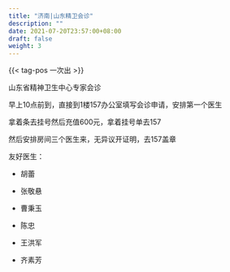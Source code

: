 ```yaml
---
title: "济南|山东精卫会诊"
description: ""
date: 2021-07-20T23:57:00+08:00
draft: false
weight: 3
---
```


{{< tag-pos 一次出 >}}

山东省精神卫生中心专家会诊

早上10点前到，直接到1楼157办公室填写会诊申请，安排第一个医生

拿着条去挂号然后充值600元，拿着挂号单去157

然后安排房间三个医生来，无异议开证明，去157盖章

友好医生：

- 胡蕾

- 张敬悬

- 曹秉玉

- 陈忠

- 王洪军

- 齐素芳